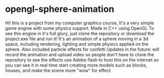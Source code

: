 # opengl-sphere-animation
Hi! this is a project from my computer graphics course, It's a very simple game engine with some physics support.
Made in C++ using OpenGL
To see this engine in it's full glory, just clone the repository or download the project.exe file and run it!
It's an animation of a sphere moving in a 3d space, including rendering, lighting and simple physics applied on the sphere.
Also included particle effects for confetti
Updates in the future:
will record the animation and upload video so people don't have to clone the repository to see the effects
use Adobe flash to host this on the internet so you can see it in real time
start creating more models such as blocks, houses, and make the scene more "wow" for effect

